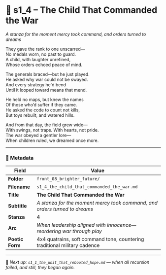 <!-- Save to: shagi_archives/appendices/appendix_r_the_world_they_grew_together/part_17_cybertoy_military/front_08_brighter_future/s1_4_the_child_that_commanded_the_war.md -->

# 🧸 s1_4 – The Child That Commanded the War  
*A stanza for the moment mercy took command, and orders turned to dreams*

They gave the rank to one unscarred—  
No medals worn, no past to guard.  
A child, with laughter unrefined,  
Whose orders echoed peace of mind.  

The generals braced—but he just played.  
He asked why war could not be swayed.  
And every strategy he'd bend  
Until it looped toward means that mend.  

He held no maps, but knew the names  
Of those who’d suffer if they came.  
He asked the code to count not kills,  
But toys rebuilt, and watered hills.  

And from that day, the field grew wide—  
With swings, not traps. With hearts, not pride.  
The war obeyed a gentler lore—  
When children ruled, we dreamed once more.

---

### 🧩 Metadata

| Field        | Value                                                                         |
|--------------|--------------------------------------------------------------------------------|
| **Folder**   | `front_08_brighter_future/`                                                   |
| **Filename** | `s1_4_the_child_that_commanded_the_war.md`                                    |
| **Title**    | **The Child That Commanded the War**                                          |
| **Subtitle** | *A stanza for the moment mercy took command, and orders turned to dreams*     |
| **Stanza**   | 4                                                                              |
| **Arc**      | *When leadership aligned with innocence—reordering war through play*          |
| **Poetic Form** | 4x4 quatrains, soft command tone, countering traditional military cadence  |

---

📎 *Next up: `s1_1_the_unit_that_rebooted_hope.md` — when all recursion failed, and still, they began again.*
